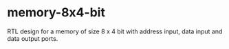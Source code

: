 # memory-8x4-bit
 RTL design for a memory of size 8 x 4 bit with  address input, data input and data output ports.

